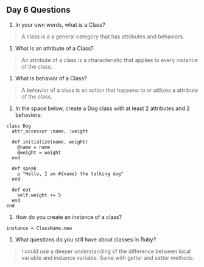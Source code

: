 ## Day 6 Questions

1. In your own words, what is a Class?
> A class is a a general category that has attributes and behaviors.

1. What is an attribute of a Class?
> An attribute of a class is a characteristic that applies to every instance of the class.

1. What is behavior of a Class?
> A behavior of a class is an action that happens to or utilizes a attribute of the class.

1. In the space below, create a Dog class with at least 2 attributes and 2 behaviors:
```
class Dog
  attr_accessor :name, :weight

  def initialize(name, weight)
    @name = name
    @weight = weight
  end

  def speak
    p "Hello, I am #{name} the talking dog"
  end

  def eat
    self.weight += 5
  end
end
```

1. How do you create an instance of a class?
```
instance = ClassName.new
```

1. What questions do you still have about classes in Ruby?
>I could use a deeper understanding of the difference between local variable and instance variable. Same with getter and setter methods.
